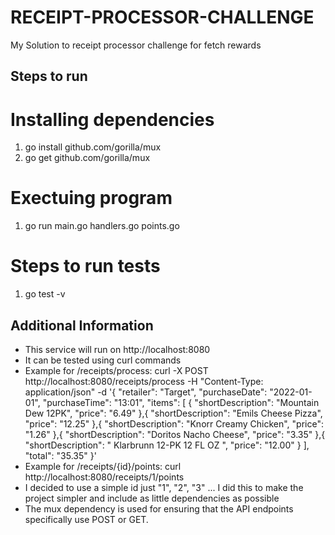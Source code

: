 # RECEIPT-PROCESSOR-CHALLENGE
My Solution to receipt processor challenge for fetch rewards

## Steps to run  

# Installing dependencies
1. go install github.com/gorilla/mux  
2. go get github.com/gorilla/mux

# Exectuing program
1. go run main.go handlers.go points.go 

# Steps to run tests
1. go test -v

## Additional Information
- This service will run on http://localhost:8080
- It can be tested using curl commands
- Example for /receipts/process:
    curl -X POST http://localhost:8080/receipts/process   -H "Content-Type: application/json"   -d '{
    "retailer": "Target",
    "purchaseDate": "2022-01-01",
    "purchaseTime": "13:01",
    "items": [
        {
        "shortDescription": "Mountain Dew 12PK",
        "price": "6.49"
        },{
        "shortDescription": "Emils Cheese Pizza",
        "price": "12.25"
        },{
        "shortDescription": "Knorr Creamy Chicken",
        "price": "1.26"
        },{
        "shortDescription": "Doritos Nacho Cheese",
        "price": "3.35"
        },{
        "shortDescription": "   Klarbrunn 12-PK 12 FL OZ  ",
        "price": "12.00"
        }
    ],
    "total": "35.35"
    }'
- Example for /receipts/{id}/points:
    curl http://localhost:8080/receipts/1/points
- I decided to use a simple id just "1", "2", "3" ...
  I did this to make the project simpler and include as little dependencies as possible
- The mux dependency is used for ensuring that the API endpoints specifically use POST or GET.